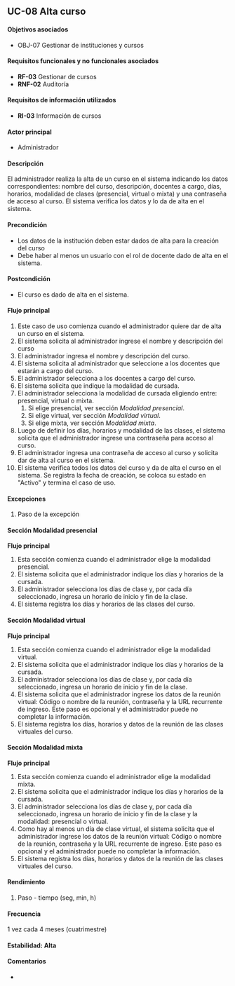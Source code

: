 ## UC-08 Alta curso

#### Objetivos asociados

- OBJ-07 Gestionar de instituciones y cursos

#### Requisitos funcionales y no funcionales asociados

- **RF-03** Gestionar de cursos
- **RNF-02** Auditoría

#### Requisitos de información utilizados

- **RI-03** Información de cursos

#### Actor principal

- Administrador

#### Descripción

El administrador realiza la alta de un curso en el sistema indicando los datos correspondientes: nombre del curso, descripción, docentes a cargo, días, horarios, modalidad de clases (presencial, virtual o mixta) y una contraseña de acceso al curso. El sistema verifica los datos y lo da de alta en el sistema.

#### Precondición

- Los datos de la institución deben estar dados de alta para la creación del curso
- Debe haber al menos un usuario con el rol de docente dado de alta en el sistema.

#### Postcondición

- El curso es dado de alta en el sistema.

#### Flujo principal

1. Este caso de uso comienza cuando el administrador quiere dar de alta un curso en el sistema.
2. El sistema solicita al administrador ingrese el nombre y descripción del curso
3. El administrador ingresa el nombre y descripción del curso.
4. El sistema solicita al administrador que seleccione a los docentes que estarán a cargo del curso.
5. El administrador selecciona a los docentes a cargo del curso.
6. El sistema solicita que indique la modalidad de cursada.
7. El administrador selecciona la modalidad de cursada eligiendo entre: presencial, virtual o mixta.
   1. Si elige presencial, ver sección *Modalidad presencial*.
   2. Si elige virtual, ver sección *Modalidad virtual*.
   3. Si elige mixta, ver sección *Modalidad mixta*.
8. Luego de definir los días, horarios y modalidad de las clases, el sistema solicita que el administrador ingrese una contraseña para acceso al curso.
9. El administrador ingresa una contraseña de acceso al curso y solicita dar de alta al curso en el sistema.
10. El sistema verifica todos los datos del curso y da de alta el curso en el sistema. Se registra la fecha de creación, se coloca su estado en "Activo" y termina el caso de uso.

#### Excepciones

1. Paso de la excepción

#### Sección Modalidad presencial
**Flujo principal**
1. Esta sección comienza cuando el administrador elige la modalidad presencial.
2. El sistema solicita que el administrador indique los días y horarios de la cursada.
3. El administrador selecciona los días de clase y, por cada día seleccionado, ingresa un horario de inicio y fin de la clase.
4. El sistema registra los días y horarios de las clases del curso.

#### Sección Modalidad virtual
**Flujo principal**
1. Esta sección comienza cuando el administrador elige la modalidad virtual.
2. El sistema solicita que el administrador indique los días y horarios de la cursada.
3. El administrador selecciona los días de clase y, por cada día seleccionado, ingresa un horario de inicio y fin de la clase.
4. El sistema solicita que el administrador ingrese los datos de la reunión virtual: Código o nombre de la reunión, contraseña y la URL recurrente de ingreso. Este paso es opcional y el administrador puede no completar la información.
5. El sistema registra los días, horarios y datos de la reunión de las clases virtuales del curso.

#### Sección Modalidad mixta
**Flujo principal**
1. Esta sección comienza cuando el administrador elige la modalidad mixta.
2. El sistema solicita que el administrador indique los días y horarios de la cursada.
3. El administrador selecciona los días de clase y, por cada día seleccionado, ingresa un horario de inicio y fin de la clase y la modalidad: presencial o virtual.
4. Como hay al menos un día de clase virtual, el sistema solicita que el administrador ingrese los datos de la reunión virtual: Código o nombre de la reunión, contraseña y la URL recurrente de ingreso. Este paso es opcional y el administrador puede no completar la información.
5. El sistema registra los días, horarios y datos de la reunión de las clases virtuales del curso.


#### Rendimiento

1. Paso - tiempo (seg, min, h)

#### Frecuencia

1 vez cada 4 meses (cuatrimestre)

#### Estabilidad: Alta

#### Comentarios
- 
